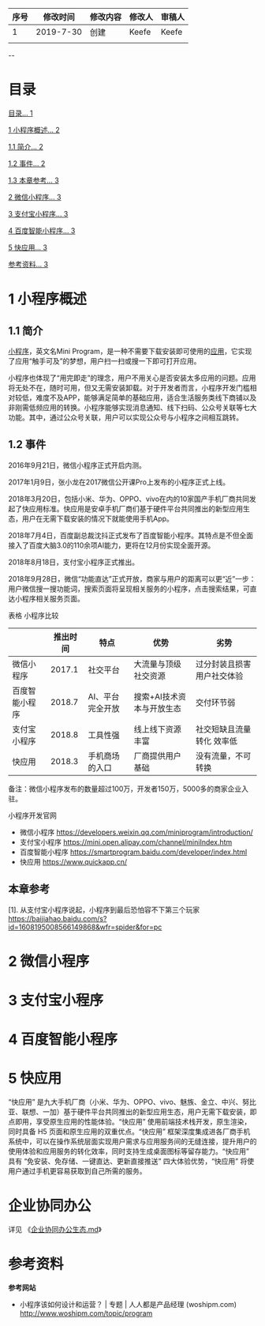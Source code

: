 | 序号 | 修改时间  | 修改内容 | 修改人 | 审稿人 |
| ---- | --------- | -------- | ------ | ------ |
| 1    | 2019-7-30 | 创建     | Keefe | Keefe |
|      |           |          |        |        |



--

# 目录

[目录... 1](#_Toc15423818)

[1    小程序概述... 2](#_Toc15423819)

[1.1    简介... 2](#_Toc15423820)

[1.2    事件... 2](#_Toc15423821)

[1.3    本章参考... 3](#_Toc15423822)

[2    微信小程序... 3](#_Toc15423823)

[3    支付宝小程序... 3](#_Toc15423824)

[4    百度智能小程序... 3](#_Toc15423825)

[5    快应用... 3](#_Toc15423826)

[参考资料... 3](#_Toc15423827)











# 1  小程序概述

## 1.1   简介

[小程序](https://baike.baidu.com/item/小程序)，英文名Mini Program，是一种不需要下载安装即可使用的[应用](https://baike.baidu.com/item/应用)，它实现了应用“触手可及”的梦想，用户扫一扫或搜一下即可打开应用。

小程序也体现了“用完即走”的理念，用户不用关心是否安装太多应用的问题。应用将无处不在，随时可用，但又无需安装卸载。对于开发者而言，小程序开发门槛相对较低，难度不及APP，能够满足简单的基础应用，适合生活服务类线下商铺以及非刚需低频应用的转换。小程序能够实现消息通知、线下扫码、公众号关联等七大功能。其中，通过公众号关联，用户可以实现公众号与小程序之间相互跳转。

## 1.2   事件

2016年9月21日，微信小程序正式开启内测。

2017年1月9日，张小龙在2017微信公开课Pro上发布的小程序正式上线。

2018年3月20日，包括小米、华为、OPPO、vivo在内的10家国产手机厂商共同发起了快应用标准。快应用是安卓手机厂商们基于硬件平台共同推出的新型应用生态，用户在无需下载安装的情况下就能使用手机App。

2018年7月4日，百度副总裁沈抖正式发布了百度智能小程序。其特点是不但全面接入了百度大脑3.0的110余项AI能力，更将在12月份实现全面开源。

2018年8月18日，支付宝小程序正式推出。

2018年9月28日，微信“功能直达”正式开放，商家与用户的距离可以更“近”一步：用户微信搜一搜功能词，搜索页面将呈现相关服务的小程序，点击搜索结果，可直达小程序相关服务页面。


表格 小程序比较

|                | 推出时间 | 特点             | 优势                      | 劣势                       |
| -------------- | -------- | ---------------- | ------------------------- | -------------------------- |
| 微信小程序     | 2017.1   | 社交平台         | 大流量与顶级社交资源      | 过分封装且损害用户社交体验 |
| 百度智能小程序 | 2018.7   | AI、平台完全开放 | 搜索+AI技术资本与开放生态 | 交付环节弱                 |
| 支付宝小程序   | 2018.8   | 工具性强         | 线上线下资源丰富          | 社交短缺且流量转化  效率低 |
| 快应用         | 2018.3   | 手机商场的入口   | 厂商提供用户基础          | 没有流量，不可转换         |

备注：微信小程序发布的数量超过100万，开发者150万，5000多的商家企业入驻。



小程序开发官网
* 微信小程序 https://developers.weixin.qq.com/miniprogram/introduction/
* 支付宝小程序 https://mini.open.alipay.com/channel/miniIndex.htm
* 百度智能小程序 https://smartprogram.baidu.com/developer/index.html
* 快应用 https://www.quickapp.cn/



## 本章参考

[1].   从支付宝小程序说起，小程序到最后恐怕容不下第三个玩家 https://baijiahao.baidu.com/s?id=1608195008566149868&wfr=spider&for=pc



# 2  微信小程序





# 3  支付宝小程序





# 4  百度智能小程序





# 5  快应用

“快应用” 是九大手机厂商（小米、华为、OPPO、vivo、魅族、金立、中兴、努比亚、联想、一加）基于硬件平台共同推出的新型应用生态，用户无需下载安装，即点即用，享受原生应用的性能体验。“快应用” 使用前端技术栈开发，原生渲染，同时具备 H5 页面和原生应用的双重优点。“快应用” 框架深度集成进各厂商手机系统中，可以在操作系统层面实现用户需求与应用服务间的无缝连接，提升用户的使用体验和应用服务的转化效率，同时支持生成桌面图标等留存能力。“快应用” 具有 “免安装、免存储、一键直达、更新直接推送” 四大体验优势，“快应用” 将使用户通过手机更容易获取到自己所需的服务。



# 企业协同办公

详见 《[企业协同办公生态.md](./企业协同办公生态.md)》



# 参考资料

**参考网站**

* 小程序该如何设计和运营？ | 专题 | 人人都是产品经理 (woshipm.com)   http://www.woshipm.com/topic/program



